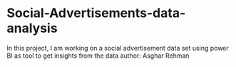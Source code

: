 # Social-Advertisements-data-analysis
In this project, I am working on a social advertisement data set using power BI as tool to get insights from the data
author: Asghar Rehman
